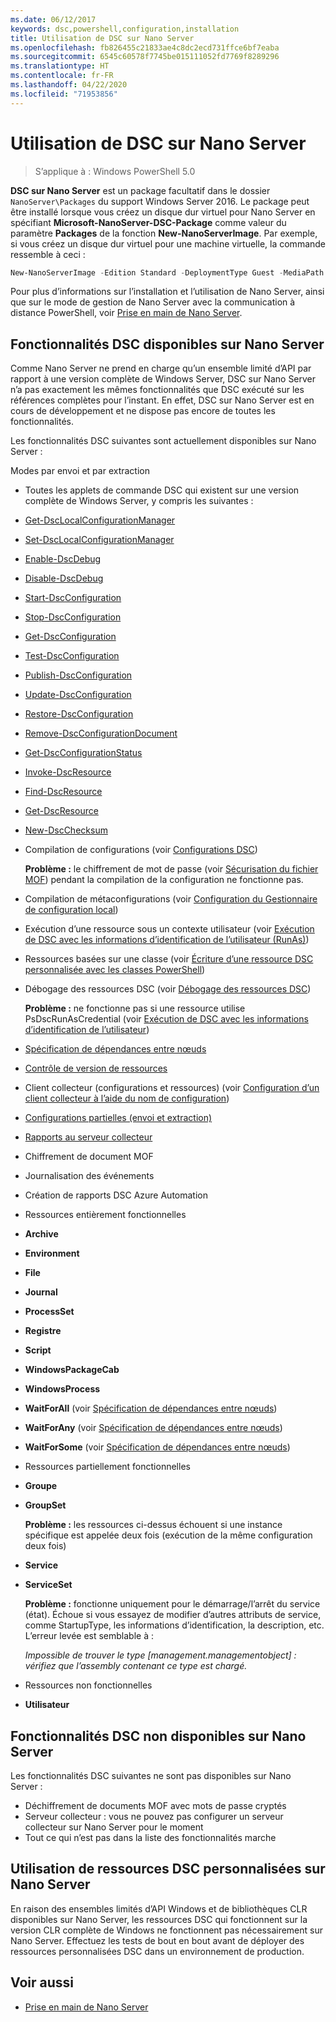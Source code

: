 ```yaml
---
ms.date: 06/12/2017
keywords: dsc,powershell,configuration,installation
title: Utilisation de DSC sur Nano Server
ms.openlocfilehash: fb826455c21833ae4c8dc2ecd731ffce6bf7eaba
ms.sourcegitcommit: 6545c60578f7745be015111052fd7769f8289296
ms.translationtype: HT
ms.contentlocale: fr-FR
ms.lasthandoff: 04/22/2020
ms.locfileid: "71953856"
---
```

# <a name="using-dsc-on-nano-server"></a>Utilisation de DSC sur Nano Server

> S’applique à : Windows PowerShell 5.0

**DSC sur Nano Server** est un package facultatif dans le dossier `NanoServer\Packages` du support Windows Server 2016. Le package peut être installé lorsque vous créez un disque dur virtuel pour Nano Server en spécifiant **Microsoft-NanoServer-DSC-Package** comme valeur du paramètre **Packages** de la fonction **New-NanoServerImage**. Par exemple, si vous créez un disque dur virtuel pour une machine virtuelle, la commande ressemble à ceci :

```powershell
New-NanoServerImage -Edition Standard -DeploymentType Guest -MediaPath f:\ -BasePath .\Base -TargetPath .\Nano1\Nano.vhd -ComputerName Nano1 -Packages Microsoft-NanoServer-DSC-Package
```

Pour plus d’informations sur l’installation et l’utilisation de Nano Server, ainsi que sur le mode de gestion de Nano Server avec la communication à distance PowerShell, voir [Prise en main de Nano Server](/windows-server/get-started/getting-started-with-nano-server).

## <a name="dsc-features-available-on-nano-server"></a>Fonctionnalités DSC disponibles sur Nano Server

Comme Nano Server ne prend en charge qu’un ensemble limité d’API par rapport à une version complète de Windows Server, DSC sur Nano Server n’a pas exactement les mêmes fonctionnalités que DSC exécuté sur les références complètes pour l’instant. En effet, DSC sur Nano Server est en cours de développement et ne dispose pas encore de toutes les fonctionnalités.

Les fonctionnalités DSC suivantes sont actuellement disponibles sur Nano Server :

Modes par envoi et par extraction

- Toutes les applets de commande DSC qui existent sur une version complète de Windows Server, y compris les suivantes :
- [Get-DscLocalConfigurationManager](/powershell/module/PSDesiredStateConfiguration/Get-DscLocalConfigurationManager)
- [Set-DscLocalConfigurationManager](/powershell/module/PSDesiredStateConfiguration/Set-DscLocalConfigurationManager)
- [Enable-DscDebug](/powershell/module/PSDesiredStateConfiguration/Enable-DscDebug)
- [Disable-DscDebug](/powershell/module/PSDesiredStateConfiguration/Disable-DscDebug)
- [Start-DscConfiguration](/powershell/module/psdesiredstateconfiguration/start-dscconfiguration)
- [Stop-DscConfiguration](/powershell/module/PSDesiredStateConfiguration/Stop-DscConfiguration)
- [Get-DscConfiguration](/powershell/module/PSDesiredStateConfiguration/Get-DscConfiguration)
- [Test-DscConfiguration](/powershell/module/psdesiredstateconfiguration/Test-DSCConfiguration)
- [Publish-DscConfiguration](/powershell/module/PSDesiredStateConfiguration/Publish-DscConfiguration)
- [Update-DscConfiguration](/powershell/module/PSDesiredStateConfiguration/Update-DscConfiguration)
- [Restore-DscConfiguration](/powershell/module/PSDesiredStateConfiguration/Restore-DscConfiguration)
- [Remove-DscConfigurationDocument](/powershell/module/PSDesiredStateConfiguration/Remove-DscConfigurationDocument)
- [Get-DscConfigurationStatus](/powershell/module/PSDesiredStateConfiguration/Get-DscConfigurationStatus)
- [Invoke-DscResource](/powershell/module/PSDesiredStateConfiguration/Invoke-DscResource)
- [Find-DscResource](/powershell/module/powershellget/find-dscresource?view=powershell-6)
- [Get-DscResource](/powershell/module/PSDesiredStateConfiguration/Get-DscResource)
- [New-DscChecksum](/powershell/module/PSDesiredStateConfiguration/New-DSCCheckSum)

- Compilation de configurations (voir [Configurations DSC](../configurations/configurations.md))

  **Problème :** le chiffrement de mot de passe (voir [Sécurisation du fichier MOF](../pull-server/secureMOF.md)) pendant la compilation de la configuration ne fonctionne pas.

- Compilation de métaconfigurations (voir [Configuration du Gestionnaire de configuration local](../managing-nodes/metaConfig.md))

- Exécution d’une ressource sous un contexte utilisateur (voir [Exécution de DSC avec les informations d’identification de l’utilisateur (RunAs)](../configurations/runAsUser.md))

- Ressources basées sur une classe (voir [Écriture d’une ressource DSC personnalisée avec les classes PowerShell](/previous-versions//dn948461(v=technet.10)))

- Débogage des ressources DSC (voir [Débogage des ressources DSC](../troubleshooting/debugResource.md))

  **Problème :** ne fonctionne pas si une ressource utilise PsDscRunAsCredential (voir [Exécution de DSC avec les informations d’identification de l’utilisateur](../configurations/runAsUser.md))

- [Spécification de dépendances entre nœuds](../configurations/crossNodeDependencies.md)

- [Contrôle de version de ressources](../configurations/sxsResource.md)

- Client collecteur (configurations et ressources) (voir [Configuration d’un client collecteur à l’aide du nom de configuration](../pull-server/pullClientConfigNames.md))

- [Configurations partielles (envoi et extraction)](../pull-server/partialConfigs.md)

- [Rapports au serveur collecteur](../pull-server/reportServer.md)

- Chiffrement de document MOF

- Journalisation des événements

- Création de rapports DSC Azure Automation

- Ressources entièrement fonctionnelles

- **Archive**
- **Environment**
- **File**
- **Journal**
- **ProcessSet**
- **Registre**
- **Script**
- **WindowsPackageCab**
- **WindowsProcess**
- **WaitForAll** (voir [Spécification de dépendances entre nœuds](../configurations/crossNodeDependencies.md))
- **WaitForAny** (voir [Spécification de dépendances entre nœuds](../configurations/crossNodeDependencies.md))
- **WaitForSome** (voir [Spécification de dépendances entre nœuds](../configurations/crossNodeDependencies.md))

- Ressources partiellement fonctionnelles
- **Groupe**
- **GroupSet**

  **Problème :** les ressources ci-dessus échouent si une instance spécifique est appelée deux fois (exécution de la même configuration deux fois)

- **Service**
- **ServiceSet**

  **Problème :** fonctionne uniquement pour le démarrage/l’arrêt du service (état). Échoue si vous essayez de modifier d’autres attributs de service, comme StartupType, les informations d’identification, la description, etc. L’erreur levée est semblable à :

  *Impossible de trouver le type [management.managementobject] : vérifiez que l’assembly contenant ce type est chargé.*

- Ressources non fonctionnelles
- **Utilisateur**

## <a name="dsc-features-not-available-on-nano-server"></a>Fonctionnalités DSC non disponibles sur Nano Server

Les fonctionnalités DSC suivantes ne sont pas disponibles sur Nano Server :

- Déchiffrement de documents MOF avec mots de passe cryptés
- Serveur collecteur : vous ne pouvez pas configurer un serveur collecteur sur Nano Server pour le moment
- Tout ce qui n’est pas dans la liste des fonctionnalités marche

## <a name="using-custom-dsc-resources-on-nano-server"></a>Utilisation de ressources DSC personnalisées sur Nano Server

En raison des ensembles limités d’API Windows et de bibliothèques CLR disponibles sur Nano Server, les ressources DSC qui fonctionnent sur la version CLR complète de Windows ne fonctionnent pas nécessairement sur Nano Server.
Effectuez les tests de bout en bout avant de déployer des ressources personnalisées DSC dans un environnement de production.

## <a name="see-also"></a>Voir aussi

- [Prise en main de Nano Server](/windows-server/get-started/getting-started-with-nano-server)

